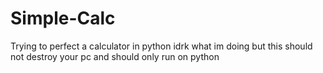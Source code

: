# Simple-Calc
Trying to perfect a calculator in python
idrk what im doing but this should not destroy your pc and should only run on python 
